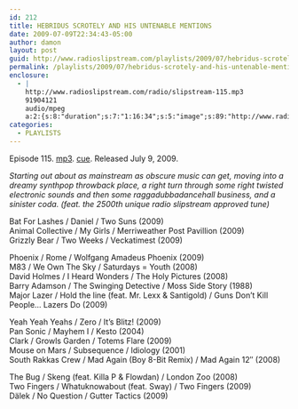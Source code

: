 ```yaml
---
id: 212
title: HEBRIDUS SCROTELY AND HIS UNTENABLE MENTIONS
date: 2009-07-09T22:34:43-05:00
author: damon
layout: post
guid: http://www.radioslipstream.com/playlists/2009/07/hebridus-scrotely-and-his-untenable-mentions/
permalink: /playlists/2009/07/hebridus-scrotely-and-his-untenable-mentions/
enclosure:
  - |
    http://www.radioslipstream.com/radio/slipstream-115.mp3
    91904121
    audio/mpeg
    a:2:{s:8:"duration";s:7:"1:16:34";s:5:"image";s:89:"http://www.radioslipstream.com/wp/wp-content/plugins/podpress//images/vpreview_center.png";}
categories:
  - PLAYLISTS
---
```

Episode 115. [mp3](/radio/slipstream-115.mp3). [cue](/radio/slipstream-115.cue). Released July 9, 2009.

_Starting out about as mainstream as obscure music can get, moving into a dreamy synthpop throwback place, a right turn through some right twisted electronic sounds and then some raggadubbadancehall business, and a sinister coda. (feat. the 2500th unique radio slipstream approved tune)_

Bat For Lashes / Daniel / Two Suns (2009)  
Animal Collective / My Girls / Merriweather Post Pavillion (2009)  
Grizzly Bear / Two Weeks / Veckatimest (2009)

Phoenix / Rome / Wolfgang Amadeus Phoenix (2009)  
M83 / We Own The Sky / Saturdays = Youth (2008)  
David Holmes / I Heard Wonders / The Holy Pictures (2008)  
Barry Adamson / The Swinging Detective / Moss Side Story (1988)  
Major Lazer / Hold the line (feat. Mr. Lexx & Santigold) / Guns Don’t Kill People… Lazers Do (2009)

Yeah Yeah Yeahs / Zero / It’s Blitz! (2009)  
Pan Sonic / Mayhem I / Kesto (2004)  
Clark / Growls Garden / Totems Flare (2009)  
Mouse on Mars / Subsequence / Idiology (2001)  
South Rakkas Crew / Mad Again (Boy 8-Bit Remix) / Mad Again 12″ (2008)

The Bug / Skeng (feat. Killa P & Flowdan) / London Zoo (2008)  
Two Fingers / Whatuknowabout (feat. Sway) / Two Fingers (2009)  
Dälek / No Question / Gutter Tactics (2009)